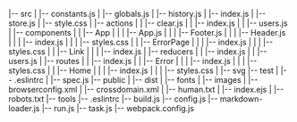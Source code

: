 |-- src
|   |-- constants.js
|   |-- globals.js
|   |-- history.js
|   |-- index.js
|   |-- store.js
|   |-- style.css
|   |-- actions
|   |   |-- clear.js
|   |   |-- index.js
|   |   |-- users.js
|   |-- components
|   |   |-- App
|   |   |   |-- App.js
|   |   |   |-- Footer.js
|   |   |   |-- Header.js
|   |   |   |-- index.js
|   |   |   |-- styles.css
|   |   |-- ErrorPage
|   |   |   |-- index.js
|   |   |   |-- styles.css
|   |   |-- Link
|   |   |   |-- index.js
|   |-- reducers
|   |   |-- index.js
|   |   |-- users.js
|   |-- routes
|   |   |-- index.js
|   |   |-- Error
|   |   |   |-- index.js
|   |   |   |-- styles.css
|   |   |-- Home
|   |   |   |-- index.js
|   |   |   |-- styles.css
|   |-- svg
|-- test
|   |-- .eslintrc
|   |-- spec.js
|-- public
|   |-- dist
|   |-- fonts
|   |-- images
|   |-- browserconfig.xml
|   |-- crossdomain.xml
|   |-- human.txt
|   |-- index.ejs
|   |-- robots.txt
|-- tools
    |-- .eslintrc
    |-- build.js
    |-- config.js
    |-- markdown-loader.js
    |-- run.js
    |-- task.js
    |-- webpack.config.js